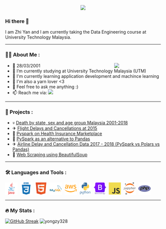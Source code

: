 <div id="header" align="center">
  <img src="https://gifdb.com/images/high/cute-quby-chan-wave-x4ez6u9oy0mm4yxx.webp" width="300"/>
</div>

### Hi there 👋
I am Zhi Yan and I am currently taking the Data Engineering course at University Technology Malaysia.

---
### :woman_technologist: About Me :
<img align="right" width="30%" src="https://media.tenor.com/R6zEIJQaUh4AAAAC/we-bare-bears-ice-bear.gif">

- 📆 28/03/2001
- 👯 I’m currently studying at University Technology Malaysia (UTM)
- 🌱 I'm currently learning application development and machince learning
- :yarn: I'm also a yarn lover <3
- 💬 Feel free to ask me anything :)
- 📫 Reach me via: <a href="mailto:zhiyanyong01@gmail.com"><img src="https://img.shields.io/badge/zhiyanyong01@gmail.com-D14836?style=flat&logo=gmail&logoColor=white"> </a>

---

### 🏅 Projects :
- 💀 [Death by state, sex and age group Malaysia 2001-2018](https://github.com/drshahizan/Python_EDA/tree/main/Malaysia%20EDA/Potato)
- ✈ [Flight Delays and Cancellations at 2015](https://github.com/drshahizan/Python-big-data/tree/main/Assignment%201/potato)
- 🏥 [Pyspark on Health Insurance Marketplace](https://github.com/drshahizan/Python-big-data/tree/main/Assignment%202a/Sepuluh)
- 🐼 [PySpark as an alternative to Pandas](https://github.com/drshahizan/Python-big-data/tree/main/Assignment%202b/Sepuluh)
- ✈ [Airline Delay and Cancellation Data 2017 - 2018 (PySpark vs Polars vs Pandas)](https://github.com/drshahizan/Python-big-data/tree/main/Project/Sepuluh)
- 🥣 [Web Scraping using BeautifulSoup](https://github.com/drshahizan/python-web/tree/main/beautiful-soup/Group%2010)

---
### :hammer_and_wrench: Languages and Tools :
<div>
  <img src="https://github.com/devicons/devicon/blob/master/icons/java/java-original-wordmark.svg" title="Java" alt="Java" width="40" height="40"/>&nbsp;
  <img src="https://github.com/devicons/devicon/blob/master/icons/css3/css3-plain-wordmark.svg"  title="CSS3" alt="CSS" width="40" height="40"/>&nbsp;
  <img src="https://github.com/devicons/devicon/blob/master/icons/html5/html5-original.svg" title="HTML5" alt="HTML" width="40" height="40"/>&nbsp;
  <img src="https://github.com/devicons/devicon/blob/master/icons/mysql/mysql-original-wordmark.svg" title="MySQL"  alt="MySQL" width="40" height="40"/>&nbsp;
  <img src="https://github.com/devicons/devicon/blob/master/icons/amazonwebservices/amazonwebservices-plain-wordmark.svg" title="AWS" alt="AWS" width="40" height="40"/>&nbsp;
  <img src="https://raw.githubusercontent.com/devicons/devicon/master/icons/python/python-original-wordmark.svg" title="Python" **alt="Python" width="40" height="40"/>&nbsp;
  <img src="https://raw.githubusercontent.com/devicons/devicon/master/icons/bootstrap/bootstrap-original-wordmark.svg" title="Bootstrap" **alt="Bootstrap" width="40" height="40"/>&nbsp;
  <img src="https://raw.githubusercontent.com/devicons/devicon/master/icons/javascript/javascript-original.svg" title="Javascript" **alt="Javascript" width="40" height="40"/>&nbsp;
  <img src="https://raw.githubusercontent.com/devicons/devicon/master/icons/jupyter/jupyter-original-wordmark.svg" title="Jupyter" **alt="Jupyter" width="40" height="40"/>&nbsp;
  <img src="https://raw.githubusercontent.com/devicons/devicon/master/icons/php/php-original.svg" title="PHP" **alt="PHP" width="40" height="40"/>
</div>

---
### :fire: My Stats :
[![GitHub Streak](http://github-readme-streak-stats.herokuapp.com?user=yongzy328)](https://git.io/streak-stats)
<img src="https://github-readme-stats.vercel.app/api?username=yongzy328&show_icons=true&locale=en" alt="yongzy328" />

